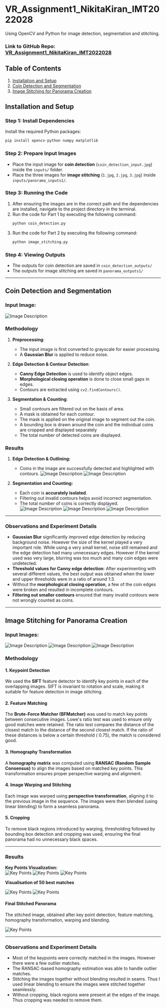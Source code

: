 # VR_Assignment1_NikitaKiran_IMT2022028


Using OpenCV and Python for image detection, segmentation and stitching.

### Link to GitHub Repo: [VR_Assignment1_NikitaKiran_IMT2022028](https://github.com/NikitaKiran/VR_Assignment1_NikitaKiran_IMT2022028.git)

## Table of Contents
1. [Installation and Setup](#installation-and-setup)
2. [Coin Detection and Segmentation](#coin-detection-and-segmentation)
3. [Image Stitching for Panorama Creation](#image-stitching-for-panorama-creation)


## Installation and Setup

### Step 1: Install Dependencies  
Install the required Python packages:

```bash
pip install opencv-python numpy matplotlib
```

### Step 2: Prepare Input Images  
- Place the input image for **coin detection** (`coin_detection_input.jpg`) inside the `inputs/` folder.
- Place the three images for **image stitching** (`1.jpg`, `2.jpg`, `3.jpg`) inside `inputs/panorama_inputs1/`.

### Step 3: Running the Code
1. After ensuring the images are in the correct path and the dependencies are installed, navigate to the project directory in the terminal.
2. Run the code for Part 1 by executing the following command:
   ```bash
   python coin_detection.py
4. Run the code for Part 2 by executing the following command:
   ```bash
   python image_stitching.py

### Step 4: Viewing Outputs
- The outputs for coin detection are saved in `coin_detection_outputs/`
- The outputs for image stitching are saved in `panorama_outputs1/`

---

## Coin Detection and Segmentation


### Input Image:

![Image Description](inputs/coin_detection_input.jpg)

### Methodology

1. **Preprocessing**:
   - The input image is first converted to grayscale for easier processing.
   - A **Gaussian Blur** is applied to reduce noise.

2. **Edge Detection & Contour Detection**:
   - **Canny Edge Detection** is used to identify object edges.
   - **Morphological closing operation** is done to close small gaps in edges.
   - Contours are extracted using `cv2.findContours()`.

3. **Segmentation & Counting**:
    - Small contours are filtered out on the basis of area.
    - A mask is obtained for each contour. 
    - The mask is applied on the original image to segment out the coin.
    - A bounding box is drawn around the coin and the individual coins are cropped and displayed separately
    - The total number of detected coins are displayed.


### Results

1. **Edge Detection & Outlining:**  
   - Coins in the image are successfully detected and highlighted with contours.
     ![Image Description](coin_detection_outputs/coin-detection-canny.jpg)
     ![Image Description](coin_detection_outputs/coin-detection-contours.jpg)

   
2. **Segmentation and Counting:**  
   - Each coin is **accurately isolated**.
   - Filtering out invalid contours helps avoid incorrect segmentation.
   - The total number of coins is correctly displayed.
     ![Image Description](coin_detection_outputs/segmented_coins.jpg)
     ![Image Description](coin_detection_outputs/individual_coins.jpg)
     ![Image Description](coin_detection_outputs/FinalOutput.png)

---

### Observations and Experiment Details

- **Gaussian Blur** significantly improved edge detection by reducing background noise. However the size of the kernel played a very important role. While using a very small kernel, noise still remained and the edge detection had many unnecessary edges. However if the kernel  used was very large, blurring was too much and many coin edges were undetected.
- **Threshold values for Canny edge detection**: After experimenting with several different values, the best output was obtained when the lower and upper thresholds were in a ratio of around 1:3.
- Without the **morphological closing operation**, a few of the coin edges were broken and resulted in incomplete contours.
- **Filtering out smaller contours** ensured that many invalid contours were not wrongly counted as coins.

---

## Image Stitching for Panorama Creation


### Input Images:

![Image Description](inputs/panorama_inputs2/1.jpg)
![Image Description](inputs/panorama_inputs2/2.jpg)
![Image Description](inputs/panorama_inputs2/3.jpg)

### Methodology  

#### 1. Keypoint Detection  
We used the **SIFT** feature detector to identify key points in each of the overlapping images. SIFT is invariant to rotation and scale, making it suitable for feature detection in image stitching.  

#### 2. Feature Matching  
The **Brute-Force Matcher (BFMatcher)** was used to match key points between consecutive images. Lowe's ratio test was used to ensure only good matches were retained. The ratio test compares the distance of the closest match to the distance of the second closest match. If the ratio of these distances is below a certain threshold ( 0.75), the match is considered good.

#### 3. Homography Transformation  
A **homography matrix** was computed using **RANSAC (Random Sample Consensus)** to align the images based on matched key points. This transformation ensures proper perspective warping and alignment.  

#### 4. Image Warping and Stitching  
Each image was warped using **perspective transformation**, aligning it to the previous image in the sequence. The images were then blended (using linear blending) to form a seamless panorama.  

#### 5. Cropping  
To remove black regions introduced by warping, thresholding followed by bounding box detection and cropping was used, ensuring the final panorama had no unnecessary black spaces.  

---

### Results  


**Key Points Visualization:**  
![Key Points](panorama_outputs2/keypoints1.jpg) 
![Key Points](panorama_outputs2/keypoints2.jpg) 
![Key Points](panorama_outputs2/keypoints3.jpg)  

**Visualisation of 50 best matches**

![Key Points](panorama_outputs2/keypoint_matches_0_and_1.jpg) 
![Key Points](panorama_outputs2/keypoint_matches_1_and_2.jpg) 


#### Final Stitched Panorama  
The stitched image, obtained after key point detection, feature matching, homography transformation, warping and blending.  

![Key Points](panorama_outputs2/final-panorama.jpg) 

---

### Observations  and Experiment Details

- Most of the keypoints were correctly matched in the images. However there were a few outlier matches. 
- The RANSAC-based homography estimation was able to handle outlier matches.
- Stitching the images together without blending resulted in seams. Thus I used linear blending to ensure the images were stitched together seamlessly.
- Without cropping, black regions were present at the edges of the image. Thus cropping was needed to remove them.




